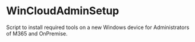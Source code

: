 # WinCloudAdminSetup
Script to install required tools on a new Windows device for Administrators of M365 and OnPremise.
